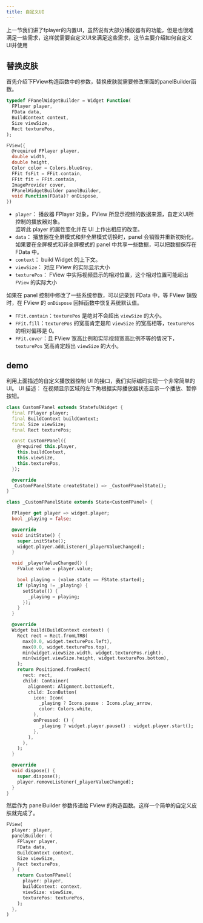 ```yaml
---
title: 自定义UI
--- 
```


上一节我们讲了fplayer的内置UI，虽然说有大部分播放器有的功能，但是也很难满足一些需求，这样就需要自定义UI来满足这些需求，这节主要介绍如何自定义UI并使用

## 替换皮肤
首先介绍下FView构造函数中的参数，替换皮肤就需要修改里面的panelBuilder函数。

```dart
typedef FPanelWidgetBuilder = Widget Function(
  FPlayer player,
  FData data,
  BuildContext context,
  Size viewSize,
  Rect texturePos, 
);

FView({
  @required FPlayer player,
  double width,
  double height,
  Color color = Colors.blueGrey,
  FFit fsFit = FFit.contain,
  FFit fit = FFit.contain,
  ImageProvider cover,
  FPanelWidgetBuilder panelBuilder,
  void Function(FData)? onDispose,
}) 
```

* `player`： 播放器 FPlayer 对象，FView 所显示视频的数据来源，自定义UI所控制的播放器对象。  
  监听此 player 的属性变化并在 UI 上作出相应的改变。
* `data`： 播放器在全屏模式和非全屏模式切换时，panel 会销毁并重新初始化，如果要在全屏模式和非全屏模式的 panel 中共享一些数据，可以把数据保存在 FData 中。
* `context`： build Widget 的上下文。
* `viewSize`： 对应 FView 的实际显示大小
* `texturePos`： FView 中实际视频显示的相对位置，这个相对位置可能超出 `FView` 的实际大小

如果在 panel 控制中修改了一些系统参数，可以记录到 FData 中，等 FView 销毁时，在 FView 的 `onDispose` 回掉函数中恢复系统默认值。

* `FFit.contain`：`texturePos` 是绝对不会超出 `viewSize` 的大小。
* `FFit.fill`：`texturePos` 的宽高肯定是和 `viewSize` 的宽高相等，`texturePos` 的相对偏移是 0。
* `FFit.cover`：且 FView 宽高比例和实际视频宽高比例不等的情况下，`texturePos` 宽高肯定超出 `viewSize` 的大小。

## demo
利用上面描述的自定义播放器控制 UI 的接口，我们实际编码实现一个非常简单的 UI。
UI 描述： 在视频显示区域的左下角根据实际播放器状态显示一个播放、暂停按钮。

```dart
class CustomFPanel extends StatefulWidget {
  final FPlayer player;
  final BuildContext buildContext;
  final Size viewSize;
  final Rect texturePos;

  const CustomFPanel({
    @required this.player,
    this.buildContext,
    this.viewSize,
    this.texturePos,
  });

  @override
  _CustomFPanelState createState() => _CustomFPanelState();
}

class _CustomFPanelState extends State<CustomFPanel> {

  FPlayer get player => widget.player;
  bool _playing = false;

  @override
  void initState() {
    super.initState();
    widget.player.addListener(_playerValueChanged);
  }

  void _playerValueChanged() {
    FValue value = player.value;

    bool playing = (value.state == FState.started);
    if (playing != _playing) {
      setState(() {
        _playing = playing;
      });
    }
  }

  @override
  Widget build(BuildContext context) {
    Rect rect = Rect.fromLTRB(
      max(0.0, widget.texturePos.left),
      max(0.0, widget.texturePos.top),
      min(widget.viewSize.width, widget.texturePos.right),
      min(widget.viewSize.height, widget.texturePos.bottom),
    );
    return Positioned.fromRect(
      rect: rect,
      child: Container(
        alignment: Alignment.bottomLeft,
        child: IconButton(
          icon: Icon(
            _playing ? Icons.pause : Icons.play_arrow,
            color: Colors.white,
          ),
          onPressed: () {
            _playing ? widget.player.pause() : widget.player.start();
          },
        ),
      ),
    );
  }

  @override
  void dispose() {
    super.dispose();
    player.removeListener(_playerValueChanged);
  }
}
```

然后作为 panelBuilder 参数传递给 FView 的构造函数。这样一个简单的自定义皮肤就完成了。

```dart
FView(
  player: player,
  panelBuilder: (
    FPlayer player,
    FData data,
    BuildContext context,
    Size viewSize,
    Rect texturePos,
  ) {
    return CustomFPanel(
      player: player,
      buildContext: context,
      viewSize: viewSize,
      texturePos: texturePos,
    );
  },
)
```